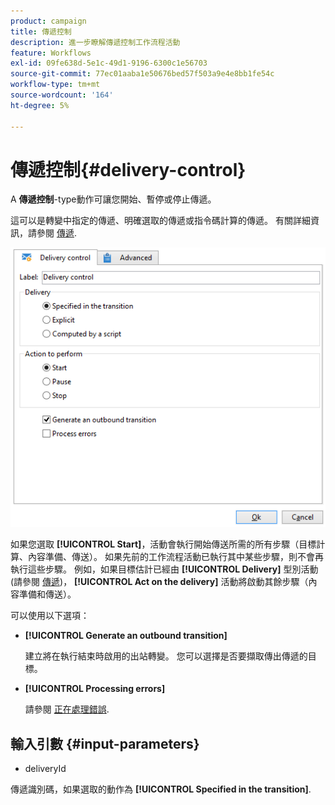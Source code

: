 ```yaml
---
product: campaign
title: 傳遞控制
description: 進一步瞭解傳遞控制工作流程活動
feature: Workflows
exl-id: 09fe638d-5e1c-49d1-9196-6300c1e56703
source-git-commit: 77ec01aaba1e50676bed57f503a9e4e8bb1fe54c
workflow-type: tm+mt
source-wordcount: '164'
ht-degree: 5%

---
```


# 傳遞控制{#delivery-control}



A **傳遞控制**-type動作可讓您開始、暫停或停止傳遞。

這可以是轉變中指定的傳遞、明確選取的傳遞或指令碼計算的傳遞。 有關詳細資訊，請參閱 [傳遞](delivery.md).

![](assets/edit_diffusion_act.png)

如果您選取 **[!UICONTROL Start]**，活動會執行開始傳送所需的所有步驟（目標計算、內容準備、傳送）。 如果先前的工作流程活動已執行其中某些步驟，則不會再執行這些步驟。 例如，如果目標估計已經由 **[!UICONTROL Delivery]** 型別活動(請參閱 [傳遞](delivery.md))， **[!UICONTROL Act on the delivery]** 活動將啟動其餘步驟（內容準備和傳送）。

可以使用以下選項：

* **[!UICONTROL Generate an outbound transition]**

  建立將在執行結束時啟用的出站轉變。 您可以選擇是否要擷取傳出傳遞的目標。

* **[!UICONTROL Processing errors]**

  請參閱 [正在處理錯誤](monitor-workflow-execution.md#processing-errors).

## 輸入引數 {#input-parameters}

* deliveryId

傳遞識別碼，如果選取的動作為 **[!UICONTROL Specified in the transition]**.
